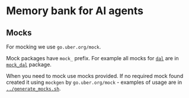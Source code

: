 # Memory bank for AI agents

## Mocks

For mocking we use `go.uber.org/mock`.

Mock packages have `mock_` prefix.
For example all mocks for [`dal`](../dal) are in [`mock_dal`](../mock_dal) package.

When you need to mock use mocks provided. If no required mock found created it using `mockgen` by `go.uber.org/mock` -
examples of usage are in [`../generate_mocks.sh`](../generate_mocks.sh). 